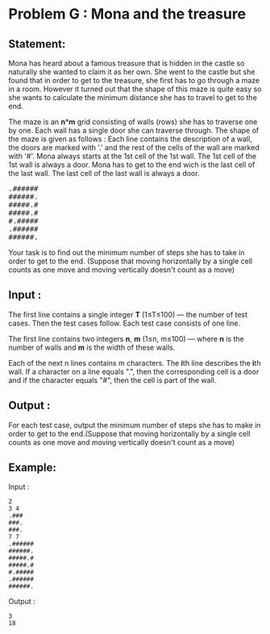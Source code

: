 # Problem G : Mona and the treasure

## Statement:

Mona has heard about a famous treasure that is hidden in the castle so naturally she wanted to claim it as her own. She went to the castle but she found that in order to get to the treasure, she first has to go through a maze in a room. However it turned out that the shape of this maze is quite easy so she wants to calculate the minimum distance she has to travel to get to the end.

The maze is an **n**\***m** grid consisting of walls (rows) she has to traverse one by one. Each wall has a single door she can traverse through.
The shape of the maze is given as follows : 
Each line contains the description of a wall, the doors are marked with '.' and the rest of the cells of the wall are marked with '#'.
Mona always starts at the 1st cell of the 1st wall.
The 1st cell of the 1st wall is always a door.
Mona has to get to the end wich is the last cell of the last wall.
The last cell of the last wall is always a door.
<pre>
.######
######.
#####.#
#####.#
#.#####
.######
######.
</pre>

Your task is to find out the minimum number of steps she has to take in order to get to the end. (Suppose that moving horizontally by a single cell counts as one move and moving vertically doesn't count as a move)

## Input :
The first line contains a single integer **T** (1≤T≤100) — the number of test cases. Then the test cases follow. Each test case consists of one line.

The first line contains two integers **n**, **m** (1≤n, m≤100) — where **n** is the number of walls and **m** is the width of these walls.

Each of the next n lines contains m characters. The **i**th line describes the **i**th wall. If a character on a line equals ".", then the corresponding cell is a door and if the character equals "#", then the cell is part of the wall.

## Output :
For each test case, output the minimum number of steps she has to make in order to get to the end.(Suppose that moving horizontally by a single cell counts as one move and moving vertically doesn't count as a move)

## Example:
Input :  

```
2
3 4
.###
###.
###.
7 7
.######
######.
#####.#
#####.#
#.#####
.######
######.
```

Output :  

```
3
18
```
